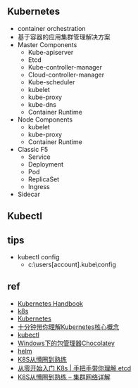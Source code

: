 
## Kubernetes

+ container orchestration
+ 基于容器的应用集群管理解决方案
+ Master Components
    - Kube-apiserver
    - Etcd
    - Kube-controller-manager
    - Cloud-controller-manager
    - Kube-scheduler
    - kubelet
    - kube-proxy
    - kube-dns
    - Container Runtime
+ Node Components
    - kubelet
    - kube-proxy
    - Container Runtime
+ Classic F5
    - Service
    - Deployment
    - Pod
    - ReplicaSet
    - Ingress
+ Sidecar
## Kubectl

## tips

+ kubectl config
    - c:\users\[account]\.kube\config

## ref
+ [Kubernetes Handbook](https://jimmysong.io/kubernetes-handbook/)
+ [k8s](https://www.kubernetes.org.cn/doc-11)
+ [Kubernetes](http://hardocs.com/d/kubernetes/145-kubectl_config.html)
+ [十分钟带你理解Kubernetes核心概念](http://www.dockone.io/article/932)
+ [kubectl](https://kubernetes.io/docs/tasks/tools/install-kubectl/)
+ [Windows下的包管理器Chocolatey](https://www.jianshu.com/p/831aa4a280e7)
+ [helm](https://www.hi-linux.com/posts/21466.html)
+ [K8S从懵圈到熟练](https://yq.aliyun.com/search?q=K8S%E4%BB%8E%E6%87%B5%E5%9C%88%E5%88%B0%E7%86%9F%E7%BB%83&type=ARTICLE)
+ [从零开始入门 K8s | 手把手带你理解 etcd](https://zhuanlan.zhihu.com/p/96721097)
+ [K8S从懵圈到熟练 – 集群网络详解](https://zhuanlan.zhihu.com/p/67894883)
